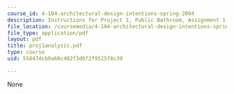 ```yaml
---
course_id: 4-104-architectural-design-intentions-spring-2004
description: Instructions for Project 1, Public Bathroom, Assignment 1.
file_location: /coursemedia/4-104-architectural-design-intentions-spring-2004/55847dcb9a68c402f3d0f2f9525f8c39_proj1analysis.pdf
file_type: application/pdf
layout: pdf
title: proj1analysis.pdf
type: course
uid: 55847dcb9a68c402f3d0f2f9525f8c39

---
```

None
